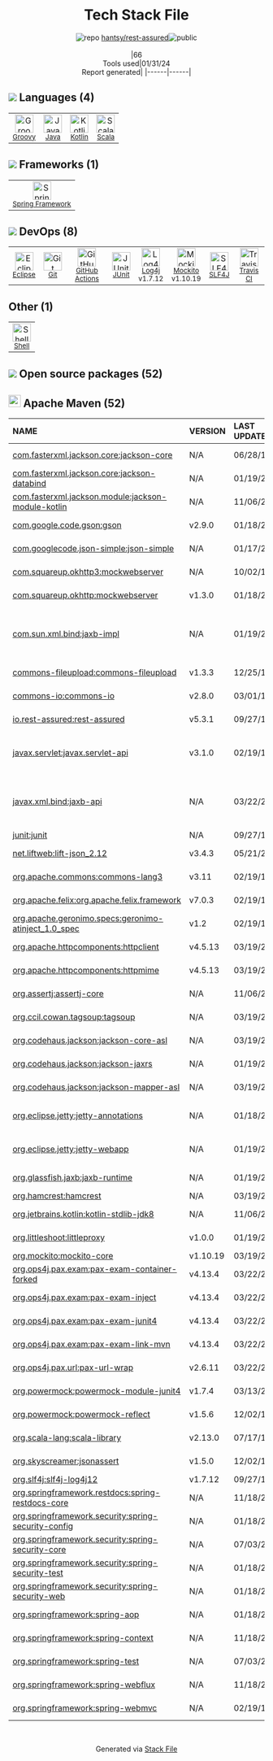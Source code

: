 <!--
&lt;--- Readme.md Snippet without images Start ---&gt;
## Tech Stack
hantsy/rest-assured is built on the following main stack:

- [Java](https://www.java.com) – Languages
- [Groovy](https://groovy-lang.org/) – Languages
- [Scala](http://www.scala-lang.org/) – Languages
- [Eclipse](https://www.eclipse.org/) – Integrated Development Environment
- [Spring Framework](https://spring.io/projects/spring-framework) – Frameworks (Full Stack)
- [JUnit](http://junit.org/) – Testing Frameworks
- [Mockito](https://site.mockito.org/) – Testing Frameworks
- [Log4j](https://logging.apache.org/log4j/2.x/) – Logging Tools
- [SLF4J](http://slf4j.org/) – Log Management
- [Kotlin](https://kotlinlang.org/) – Languages
- [Shell](https://en.wikipedia.org/wiki/Shell_script) – Shells
- [GitHub Actions](https://github.com/features/actions) – Continuous Integration
- [Travis CI](http://travis-ci.com/) – Continuous Integration

Full tech stack [here](/techstack.md)

&lt;--- Readme.md Snippet without images End ---&gt;

&lt;--- Readme.md Snippet with images Start ---&gt;
## Tech Stack
hantsy/rest-assured is built on the following main stack:

- <img width='25' height='25' src='https://img.stackshare.io/service/995/K85ZWV2F.png' alt='Java'/> [Java](https://www.java.com) – Languages
- <img width='25' height='25' src='https://img.stackshare.io/service/997/default_7ff5fcd857f42ad25149f659693d8930bffddf14.png' alt='Groovy'/> [Groovy](https://groovy-lang.org/) – Languages
- <img width='25' height='25' src='https://img.stackshare.io/service/1012/scala.png' alt='Scala'/> [Scala](http://www.scala-lang.org/) – Languages
- <img width='25' height='25' src='https://img.stackshare.io/service/1446/8cyY6D_m.png' alt='Eclipse'/> [Eclipse](https://www.eclipse.org/) – Integrated Development Environment
- <img width='25' height='25' src='https://img.stackshare.io/service/2006/spring-framework-project-logo.png' alt='Spring Framework'/> [Spring Framework](https://spring.io/projects/spring-framework) – Frameworks (Full Stack)
- <img width='25' height='25' src='https://img.stackshare.io/service/2020/874086.png' alt='JUnit'/> [JUnit](http://junit.org/) – Testing Frameworks
- <img width='25' height='25' src='https://img.stackshare.io/service/2021/4y634TJm_400x400.jpg' alt='Mockito'/> [Mockito](https://site.mockito.org/) – Testing Frameworks
- <img width='25' height='25' src='https://img.stackshare.io/service/2804/Coralogix-log4j-integration.jpg' alt='Log4j'/> [Log4j](https://logging.apache.org/log4j/2.x/) – Logging Tools
- <img width='25' height='25' src='https://img.stackshare.io/service/2805/05518ecaa42841e834421e9d6987b04f_400x400.png' alt='SLF4J'/> [SLF4J](http://slf4j.org/) – Log Management
- <img width='25' height='25' src='https://img.stackshare.io/service/3750/pCfEzr6L.png' alt='Kotlin'/> [Kotlin](https://kotlinlang.org/) – Languages
- <img width='25' height='25' src='https://img.stackshare.io/service/4631/default_c2062d40130562bdc836c13dbca02d318205a962.png' alt='Shell'/> [Shell](https://en.wikipedia.org/wiki/Shell_script) – Shells
- <img width='25' height='25' src='https://img.stackshare.io/service/11563/actions.png' alt='GitHub Actions'/> [GitHub Actions](https://github.com/features/actions) – Continuous Integration
- <img width='25' height='25' src='https://img.stackshare.io/service/460/Lu6cGu0z_400x400.png' alt='Travis CI'/> [Travis CI](http://travis-ci.com/) – Continuous Integration

Full tech stack [here](/techstack.md)

&lt;--- Readme.md Snippet with images End ---&gt;
-->
<div align="center">

# Tech Stack File
![](https://img.stackshare.io/repo.svg "repo") [hantsy/rest-assured](https://github.com/hantsy/rest-assured)![](https://img.stackshare.io/public_badge.svg "public")
<br/><br/>
|66<br/>Tools used|01/31/24 <br/>Report generated|
|------|------|
</div>

## <img src='https://img.stackshare.io/languages.svg'/> Languages (4)
<table><tr>
  <td align='center'>
  <img width='36' height='36' src='https://img.stackshare.io/service/997/default_7ff5fcd857f42ad25149f659693d8930bffddf14.png' alt='Groovy'>
  <br>
  <sub><a href="https://groovy-lang.org/">Groovy</a></sub>
  <br>
  <sub></sub>
</td>

<td align='center'>
  <img width='36' height='36' src='https://img.stackshare.io/service/995/K85ZWV2F.png' alt='Java'>
  <br>
  <sub><a href="https://www.java.com">Java</a></sub>
  <br>
  <sub></sub>
</td>

<td align='center'>
  <img width='36' height='36' src='https://img.stackshare.io/service/3750/pCfEzr6L.png' alt='Kotlin'>
  <br>
  <sub><a href="https://kotlinlang.org/">Kotlin</a></sub>
  <br>
  <sub></sub>
</td>

<td align='center'>
  <img width='36' height='36' src='https://img.stackshare.io/service/1012/scala.png' alt='Scala'>
  <br>
  <sub><a href="http://www.scala-lang.org/">Scala</a></sub>
  <br>
  <sub></sub>
</td>

</tr>
</table>

## <img src='https://img.stackshare.io/frameworks.svg'/> Frameworks (1)
<table><tr>
  <td align='center'>
  <img width='36' height='36' src='https://img.stackshare.io/service/2006/spring-framework-project-logo.png' alt='Spring Framework'>
  <br>
  <sub><a href="https://spring.io/projects/spring-framework">Spring Framework</a></sub>
  <br>
  <sub></sub>
</td>

</tr>
</table>

## <img src='https://img.stackshare.io/devops.svg'/> DevOps (8)
<table><tr>
  <td align='center'>
  <img width='36' height='36' src='https://img.stackshare.io/service/1446/8cyY6D_m.png' alt='Eclipse'>
  <br>
  <sub><a href="https://www.eclipse.org/">Eclipse</a></sub>
  <br>
  <sub></sub>
</td>

<td align='center'>
  <img width='36' height='36' src='https://img.stackshare.io/service/1046/git.png' alt='Git'>
  <br>
  <sub><a href="http://git-scm.com/">Git</a></sub>
  <br>
  <sub></sub>
</td>

<td align='center'>
  <img width='36' height='36' src='https://img.stackshare.io/service/11563/actions.png' alt='GitHub Actions'>
  <br>
  <sub><a href="https://github.com/features/actions">GitHub Actions</a></sub>
  <br>
  <sub></sub>
</td>

<td align='center'>
  <img width='36' height='36' src='https://img.stackshare.io/service/2020/874086.png' alt='JUnit'>
  <br>
  <sub><a href="http://junit.org/">JUnit</a></sub>
  <br>
  <sub></sub>
</td>

<td align='center'>
  <img width='36' height='36' src='https://img.stackshare.io/service/2804/Coralogix-log4j-integration.jpg' alt='Log4j'>
  <br>
  <sub><a href="https://logging.apache.org/log4j/2.x/">Log4j</a></sub>
  <br>
  <sub>v1.7.12</sub>
</td>

<td align='center'>
  <img width='36' height='36' src='https://img.stackshare.io/service/2021/4y634TJm_400x400.jpg' alt='Mockito'>
  <br>
  <sub><a href="https://site.mockito.org/">Mockito</a></sub>
  <br>
  <sub>v1.10.19</sub>
</td>

<td align='center'>
  <img width='36' height='36' src='https://img.stackshare.io/service/2805/05518ecaa42841e834421e9d6987b04f_400x400.png' alt='SLF4J'>
  <br>
  <sub><a href="http://slf4j.org/">SLF4J</a></sub>
  <br>
  <sub></sub>
</td>

<td align='center'>
  <img width='36' height='36' src='https://img.stackshare.io/service/460/Lu6cGu0z_400x400.png' alt='Travis CI'>
  <br>
  <sub><a href="http://travis-ci.com/">Travis CI</a></sub>
  <br>
  <sub></sub>
</td>

</tr>
</table>

## Other (1)
<table><tr>
  <td align='center'>
  <img width='36' height='36' src='https://img.stackshare.io/service/4631/default_c2062d40130562bdc836c13dbca02d318205a962.png' alt='Shell'>
  <br>
  <sub><a href="https://en.wikipedia.org/wiki/Shell_script">Shell</a></sub>
  <br>
  <sub></sub>
</td>

</tr>
</table>


## <img src='https://img.stackshare.io/group.svg' /> Open source packages (52)</h2>

## <img width='24' height='24' src='https://img.stackshare.io/package_manager/977/default_9833f2ef0bbc2a946b4cc5e9307264033361076b.png'/> Apache Maven (52)

|NAME|VERSION|LAST UPDATED|LAST UPDATED BY|LICENSE|VULNERABILITIES|
|:------|:------|:------|:------|:------|:------|
|[com.fasterxml.jackson.core:jackson-core](https://github.com/FasterXML/jackson-core)|N/A|06/28/19|Johan Haleby |Apache-2.0|N/A|
|[com.fasterxml.jackson.core:jackson-databind](http://github.com/FasterXML/jackson)|N/A|01/19/22|Johan Haleby |Apache-2.0|N/A|
|[com.fasterxml.jackson.module:jackson-module-kotlin](https://github.com/FasterXML/jackson-module-kotlin)|N/A|11/06/20|Johan Haleby |Apache-2.0|N/A|
|[com.google.code.gson:gson](https://github.com/google/gson)|v2.9.0|01/18/22|Johan Haleby |Apache-2.0|N/A|
|[com.googlecode.json-simple:json-simple](http://code.google.com/p/json-simple/)|N/A|01/17/20|Andrew Guibert |Apache-2.0|N/A|
|[com.squareup.okhttp3:mockwebserver](https://github.com/square/okhttp)|N/A|10/02/19|Johan Haleby |Apache-2.0|N/A|
|[com.squareup.okhttp:mockwebserver](https://square.github.io/okhttp/)|v1.3.0|01/18/22|Johan Haleby |Apache-2.0|N/A|
|[com.sun.xml.bind:jaxb-impl](http://jaxb.java.net/)|N/A|01/19/22|Johan Haleby |CDDL-1.1,CNRI-Python-GPL-Compatible|N/A|
|[commons-fileupload:commons-fileupload](http://commons.apache.org/proper/commons-fileupload/)|v1.3.3|12/25/13|Johan Haleby |Apache-2.0|[CVE-2023-24998](https://github.com/advisories/GHSA-hfrx-6qgj-fp6c) (High)|
|[commons-io:commons-io](http://commons.apache.org/proper/commons-io/)|v2.8.0|03/01/11|Johan Haleby |Apache-2.0|N/A|
|[io.rest-assured:rest-assured](http://code.google.com/p/rest-assured)|v5.3.1|09/27/19|Johan Haleby |Apache-2.0|N/A|
|[javax.servlet:javax.servlet-api](https://javaee.github.io/servlet-spec/)|v3.1.0|02/19/19|Mark Kolich |GPL-2.0-with-classpath-exception|N/A|
|[javax.xml.bind:jaxb-api](https://github.com/javaee/jaxb-spec)|N/A|03/22/22|João Assunção |CDDL-1.1,CNRI-Python-GPL-Compatible|N/A|
|[junit:junit](http://junit.org)|N/A|09/27/19|Johan Haleby |EPL-1.0|N/A|
|[net.liftweb:lift-json_2.12](http://www.liftweb.net)|v3.4.3|05/21/21|Johan Haleby |Apache-2.0|N/A|
|[org.apache.commons:commons-lang3](http://commons.apache.org/proper/commons-lang/)|v3.11|02/19/19|Mark Kolich |Apache-2.0|N/A|
|[org.apache.felix:org.apache.felix.framework](http://felix.apache.org/)|v7.0.3|02/19/19|Mark Kolich |Apache-2.0|N/A|
|[org.apache.geronimo.specs:geronimo-atinject_1.0_spec](http://geronimo.apache.org/maven/genesis/1.0)|v1.2|02/19/19|Mark Kolich |Apache-2.0|N/A|
|[org.apache.httpcomponents:httpclient](http://hc.apache.org/httpcomponents-client)|v4.5.13|03/19/22|Johan Haleby |Apache-2.0|N/A|
|[org.apache.httpcomponents:httpmime](http://hc.apache.org/httpcomponents-client)|v4.5.13|03/19/22|Johan Haleby |Apache-2.0|N/A|
|[org.assertj:assertj-core](http://assertj.org)|N/A|11/06/20|Johan Haleby |Apache-2.0|N/A|
|[org.ccil.cowan.tagsoup:tagsoup](http://home.ccil.org/~cowan/XML/tagsoup/)|N/A|03/19/22|Johan Haleby |Apache-2.0|N/A|
|[org.codehaus.jackson:jackson-core-asl](http://jackson.codehaus.org)|N/A|03/19/22|Johan Haleby |Apache-2.0|N/A|
|[org.codehaus.jackson:jackson-jaxrs](http://jackson.codehaus.org)|N/A|01/19/22|Johan Haleby |LGPL-3.0-only|N/A|
|[org.codehaus.jackson:jackson-mapper-asl](http://jackson.codehaus.org)|N/A|03/19/22|Johan Haleby |Apache-2.0|N/A|
|[org.eclipse.jetty:jetty-annotations](http://www.eclipse.org/jetty)|N/A|01/18/22|Johan Haleby |Apache-2.0,EPL-1.0|N/A|
|[org.eclipse.jetty:jetty-webapp](http://www.eclipse.org/jetty)|N/A|01/19/22|Johan Haleby |Apache-2.0,EPL-1.0|N/A|
|[org.glassfish.jaxb:jaxb-runtime](https://javaee.github.io/jaxb-v2/)|N/A|01/19/22|Johan Haleby |BSD-3-Clause|N/A|
|[org.hamcrest:hamcrest](http://hamcrest.org/JavaHamcrest/)|N/A|03/19/22|Johan Haleby |DSDP|N/A|
|[org.jetbrains.kotlin:kotlin-stdlib-jdk8](https://kotlinlang.org/)|N/A|11/06/20|Johan Haleby |Apache-2.0|N/A|
|[org.littleshoot:littleproxy](http://littleproxy.org)|v1.0.0|01/19/22|Johan Haleby |Apache-2.0|N/A|
|[org.mockito:mockito-core](https://github.com/mockito/mockito)|v1.10.19|03/19/22|Johan Haleby |MIT|N/A|
|[org.ops4j.pax.exam:pax-exam-container-forked](http://team.ops4j.org/wiki/display/paxexam4/)|v4.13.4|03/22/22|João Assunção |Apache-2.0|N/A|
|[org.ops4j.pax.exam:pax-exam-inject](http://team.ops4j.org/wiki/display/paxexam4/)|v4.13.4|03/22/22|João Assunção |Apache-2.0|N/A|
|[org.ops4j.pax.exam:pax-exam-junit4](http://team.ops4j.org/wiki/display/paxexam/)|v4.13.4|03/22/22|João Assunção |Apache-2.0|N/A|
|[org.ops4j.pax.exam:pax-exam-link-mvn](http://team.ops4j.org/wiki/display/paxexam/)|v4.13.4|03/22/22|João Assunção |Apache-2.0|N/A|
|[org.ops4j.pax.url:pax-url-wrap](http://team.ops4j.org/wiki/display/paxurl)|v2.6.11|03/22/22|João Assunção |Apache-2.0|N/A|
|[org.powermock:powermock-module-junit4](http://www.powermock.org)|v1.7.4|03/13/20|Johan Haleby |Apache-2.0|N/A|
|[org.powermock:powermock-reflect](http://www.powermock.org)|v1.5.6|12/02/19|contextshuffling |Apache-2.0|N/A|
|[org.scala-lang:scala-library](https://www.scala-lang.org/)|v2.13.0|07/17/19|Johan Haleby |Apache-2.0|[CVE-2022-36944](https://github.com/advisories/GHSA-8qv5-68g4-248j) (Critical)|
|[org.skyscreamer:jsonassert](https://github.com/skyscreamer/JSONassert)|v1.5.0|12/02/19|contextshuffling |Apache-2.0|N/A|
|[org.slf4j:slf4j-log4j12](http://www.slf4j.org)|v1.7.12|09/27/19|Johan Haleby |MIT|N/A|
|[org.springframework.restdocs:spring-restdocs-core](https://github.com/spring-projects/spring-restdocs)|N/A|11/18/22|Johan Haleby |Apache-2.0|N/A|
|[org.springframework.security:spring-security-config](http://spring.io/spring-security)|N/A|01/18/22|Johan Haleby |Apache-2.0|N/A|
|[org.springframework.security:spring-security-core](http://spring.io/spring-security)|N/A|07/03/20|Johan Haleby |Apache-2.0|N/A|
|[org.springframework.security:spring-security-test](http://spring.io/spring-security)|N/A|01/18/22|Johan Haleby |Apache-2.0|N/A|
|[org.springframework.security:spring-security-web](http://spring.io/spring-security)|N/A|01/18/22|Johan Haleby |Apache-2.0|N/A|
|[org.springframework:spring-aop](https://github.com/spring-projects/spring-framework)|N/A|01/18/22|Johan Haleby |Apache-2.0|N/A|
|[org.springframework:spring-context](https://github.com/spring-projects/spring-framework)|N/A|11/18/22|Johan Haleby |Apache-2.0|N/A|
|[org.springframework:spring-test](https://github.com/spring-projects/spring-framework)|N/A|07/03/20|Johan Haleby |Apache-2.0|N/A|
|[org.springframework:spring-webflux](https://github.com/spring-projects/spring-framework)|N/A|11/18/22|Johan Haleby |Apache-2.0|N/A|
|[org.springframework:spring-webmvc](https://github.com/spring-projects/spring-framework)|N/A|02/19/19|Mark Kolich |Apache-2.0|N/A|

<br/>
<div align='center'>

Generated via [Stack File](https://github.com/marketplace/stack-file)
